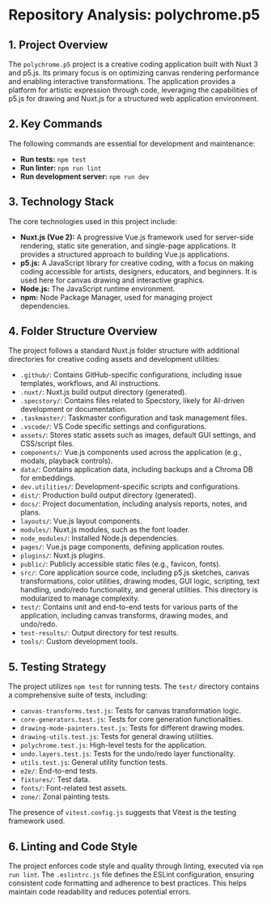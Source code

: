 # Repository Analysis: polychrome.p5

## 1. Project Overview
The `polychrome.p5` project is a creative coding application built with Nuxt 3 and p5.js. Its primary focus is on optimizing canvas rendering performance and enabling interactive transformations. The application provides a platform for artistic expression through code, leveraging the capabilities of p5.js for drawing and Nuxt.js for a structured web application environment.

## 2. Key Commands

The following commands are essential for development and maintenance:

-   **Run tests:** `npm test`
-   **Run linter:** `npm run lint`
-   **Run development server:** `npm run dev`

## 3. Technology Stack

The core technologies used in this project include:

-   **Nuxt.js (Vue 2):** A progressive Vue.js framework used for server-side rendering, static site generation, and single-page applications. It provides a structured approach to building Vue.js applications.
-   **p5.js:** A JavaScript library for creative coding, with a focus on making coding accessible for artists, designers, educators, and beginners. It is used here for canvas drawing and interactive graphics.
-   **Node.js:** The JavaScript runtime environment.
-   **npm:** Node Package Manager, used for managing project dependencies.

## 4. Folder Structure Overview

The project follows a standard Nuxt.js folder structure with additional directories for creative coding assets and development utilities:

-   `.github/`: Contains GitHub-specific configurations, including issue templates, workflows, and AI instructions.
-   `.nuxt/`: Nuxt.js build output directory (generated).
-   `.specstory/`: Contains files related to Specstory, likely for AI-driven development or documentation.
-   `.taskmaster/`: Taskmaster configuration and task management files.
-   `.vscode/`: VS Code specific settings and configurations.
-   `assets/`: Stores static assets such as images, default GUI settings, and CSS/script files.
-   `components/`: Vue.js components used across the application (e.g., modals, playback controls).
-   `data/`: Contains application data, including backups and a Chroma DB for embeddings.
-   `dev.utilities/`: Development-specific scripts and configurations.
-   `dist/`: Production build output directory (generated).
-   `docs/`: Project documentation, including analysis reports, notes, and plans.
-   `layouts/`: Vue.js layout components.
-   `modules/`: Nuxt.js modules, such as the font loader.
-   `node_modules/`: Installed Node.js dependencies.
-   `pages/`: Vue.js page components, defining application routes.
-   `plugins/`: Nuxt.js plugins.
-   `public/`: Publicly accessible static files (e.g., favicon, fonts).
-   `src/`: Core application source code, including p5.js sketches, canvas transformations, color utilities, drawing modes, GUI logic, scripting, text handling, undo/redo functionality, and general utilities. This directory is modularized to manage complexity.
-   `test/`: Contains unit and end-to-end tests for various parts of the application, including canvas transforms, drawing modes, and undo/redo.
-   `test-results/`: Output directory for test results.
-   `tools/`: Custom development tools.

## 5. Testing Strategy

The project utilizes `npm test` for running tests. The `test/` directory contains a comprehensive suite of tests, including:

-   `canvas-transforms.test.js`: Tests for canvas transformation logic.
-   `core-generators.test.js`: Tests for core generation functionalities.
-   `drawing-mode-painters.test.js`: Tests for different drawing modes.
-   `drawing-utils.test.js`: Tests for general drawing utilities.
-   `polychrome.test.js`: High-level tests for the application.
-   `undo.layers.test.js`: Tests for the undo/redo layer functionality.
-   `utils.test.js`: General utility function tests.
-   `e2e/`: End-to-end tests.
-   `fixtures/`: Test data.
-   `fonts/`: Font-related test assets.
-   `zone/`: Zonal painting tests.

The presence of `vitest.config.js` suggests that Vitest is the testing framework used.

## 6. Linting and Code Style

The project enforces code style and quality through linting, executed via `npm run lint`. The `.eslintrc.js` file defines the ESLint configuration, ensuring consistent code formatting and adherence to best practices. This helps maintain code readability and reduces potential errors.
